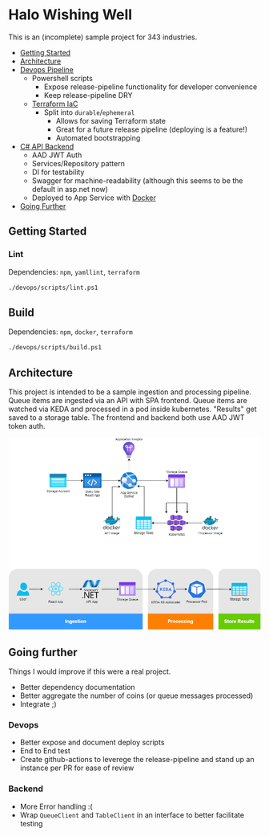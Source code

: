 # Halo Wishing Well

This is an (incomplete) sample project for 343 industries.

- [Getting Started](#getting-started)
- [Architecture](#architecture)
- [Devops Pipeline](.github/workflows/README.md)
    - Powershell scripts
        - Expose release-pipeline functionality for developer convenience
        - Keep release-pipeline DRY
    - [Terraform IaC](devops/terraform/README.md)
        - Split into `durable`/`ephemeral`
            - Allows for saving Terraform state
            - Great for a future release pipeline (deploying is a feature!)
            - Automated bootstrapping
- [C# API Backend](backend/README.md)
    - AAD JWT Auth
    - Services/Repository pattern
    - DI for testability
    - Swagger for machine-readability (although this seems to be the default in asp.net now)
    - Deployed to App Service with [Docker](devops/docker/WishingWell.Api.Dockerfile)
- [Going Further](#going-further)

## Getting Started

### Lint

Dependencies: `npm`, `yamllint`, `terraform`

```sh
./devops/scripts/lint.ps1
```

## Build

Dependencies: `npm`, `docker`, `terraform`

```sh
./devops/scripts/build.ps1
```

## Architecture

This project is intended to be a sample ingestion and processing pipeline. Queue items are ingested via an API with SPA frontend. Queue items are watched via KEDA and processed in a pod inside kubernetes. "Results" get saved to a storage table. The frontend and backend both use AAD JWT token auth.

![architecture](docs/architecture.png)

## Going further

Things I would improve if this were a real project.

- Better dependency documentation
- Better aggregate the number of coins (or queue messages processed)
- Integrate ;)

### Devops

- Better expose and document deploy scripts
- End to End test
- Create github-actions to leverege the release-pipeline and stand up an instance per PR for ease of review

### Backend

- More Error handling :(
- Wrap `QueueClient` and `TableClient` in an interface to better facilitate testing
